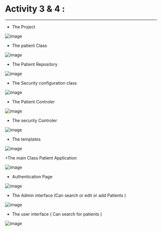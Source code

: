 # Activity 3 & 4 :
-------------------------------------------

+ The Project 

![image](https://user-images.githubusercontent.com/123452386/232913887-2a418627-6a38-48e2-ba0c-963fd2604d9e.png)

+  The patient Class 

![image](https://user-images.githubusercontent.com/123452386/232914043-f00d8b11-b7c3-4043-9e96-ea43f3ed0ad9.png)
 
 + The Patient Repository 

![image](https://user-images.githubusercontent.com/123452386/232914343-aad31fea-6d0e-4582-adb9-10cb5ad3f9b7.png)

+ The Security configuration class

![image](https://user-images.githubusercontent.com/123452386/232914926-c5ef1d60-b06f-4147-9c18-cb7b0a3bfdde.png)

+ The Patient Controler 

![image](https://user-images.githubusercontent.com/123452386/232915105-f37dacc0-a565-4b93-bf38-c607eaa0b54b.png)

+ The security Controler 

![image](https://user-images.githubusercontent.com/123452386/232915252-73338d9b-5b88-49b1-8ffe-5767dffbf8b5.png)

+ The templates

![image](https://user-images.githubusercontent.com/123452386/232915381-7fbe69f0-0e83-4adc-9dbb-49e44254840c.png)


+The main Class Patient Application 

![image](https://user-images.githubusercontent.com/123452386/232915604-a8294fd6-a4d2-40e3-85f3-cc85eab15632.png)

+ Authentication Page 

![image](https://user-images.githubusercontent.com/123452386/232916800-d51d0a47-f544-430a-b793-8321485f7ba3.png)

+ The Admin interface (Can search or edit or add Patients  )

![image](https://user-images.githubusercontent.com/123452386/232916944-2904f004-3ae6-4536-9da0-72bdef5b4c99.png)

+ The user interface ( Can search for patients )

![image](https://user-images.githubusercontent.com/123452386/232917369-60814c6b-320a-4bef-8851-cfe3480abc4b.png)


